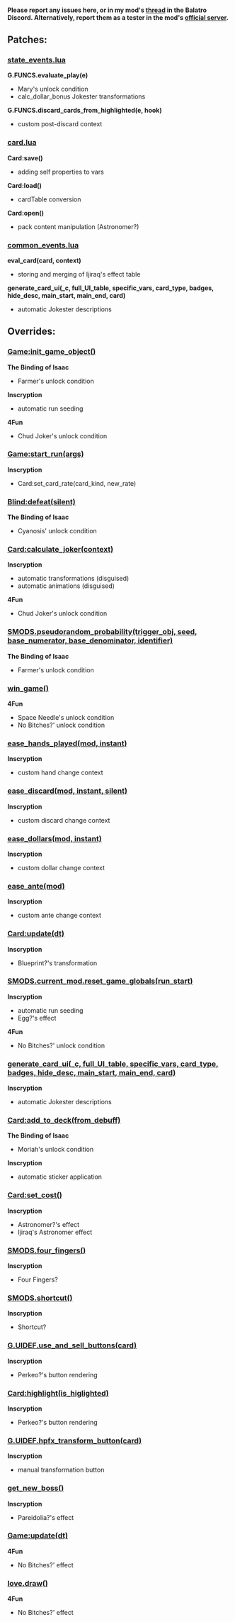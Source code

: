 #### Please report any issues here, or in my mod's [thread](https://discord.com/channels/1116389027176787968/1335324781528092672) in the Balatro Discord. Alternatively, report them as a tester in the mod's [official server](https://discord.gg/QwJtrdy4xS).


## Patches:
### <ins>state_events.lua</ins>

__G.FUNCS.evaluate_play(e)__
- Mary's unlock condition
- calc_dollar_bonus Jokester transformations

__G.FUNCS.discard_cards_from_highlighted(e, hook)__
- custom post-discard context

### <ins>card.lua</ins>

__Card:save()__
- adding self properties to vars


__Card:load()__
- cardTable conversion

__Card:open()__
- pack content manipulation (Astronomer?)


### <ins>common_events.lua</ins>

__eval_card(card, context)__
- storing and merging of Ijiraq's effect table

__generate_card_ui(\_c, full_UI_table, specific_vars, card_type, badges, hide_desc, main_start, main_end, card)__
- automatic Jokester descriptions

## Overrides:
### <ins>Game:init_game_object()</ins>

__The Binding of Isaac__
- Farmer's unlock condition

__Inscryption__
- automatic run seeding

__4Fun__
- Chud Joker's unlock condition

### <ins>Game:start_run(args)</ins>

__Inscryption__
- Card:set_card_rate(card_kind, new_rate)

### <ins>Blind:defeat(silent)</ins>

__The Binding of Isaac__
- Cyanosis' unlock condition

### <ins>Card:calculate_joker(context)</ins>

__Inscryption__
- automatic transformations (disguised)
- automatic animations (disguised)

__4Fun__
- Chud Joker's unlock condition

### <ins>SMODS.pseudorandom_probability(trigger_obj, seed, base_numerator, base_denominator, identifier)</ins>

__The Binding of Isaac__
- Farmer's unlock condition

### <ins>win_game()</ins>

__4Fun__
- Space Needle's unlock condition
- No Bitches?' unlock condition

### <ins>ease_hands_played(mod, instant)</ins>

__Inscryption__
- custom hand change context

### <ins>ease_discard(mod, instant, silent)</ins>

__Inscryption__
- custom discard change context

### <ins>ease_dollars(mod, instant)</ins>

__Inscryption__
- custom dollar change context

### <ins>ease_ante(mod)</ins>

__Inscryption__
- custom ante change context

### <ins>Card:update(dt)</ins>

__Inscryption__
- Blueprint?'s transformation

### <ins>SMODS.current_mod.reset_game_globals(run_start)</ins>

__Inscryption__
- automatic run seeding
- Egg?'s effect

__4Fun__
- No Bitches?' unlock condition

### <ins>generate_card_ui(\_c, full_UI_table, specific_vars, card_type, badges, hide_desc, main_start, main_end, card)</ins>

__Inscryption__
- automatic Jokester descriptions

### <ins>Card:add_to_deck(from_debuff)</ins>

__The Binding of Isaac__
- Moriah's unlock condition

__Inscryption__
- automatic sticker application

### <ins>Card:set_cost()</ins>

__Inscryption__
- Astronomer?'s effect
- Ijiraq's Astronomer effect

### <ins>SMODS.four_fingers()</ins>

__Inscryption__
- Four Fingers?

### <ins>SMODS.shortcut()</ins>

__Inscryption__
- Shortcut?

### <ins>G.UIDEF.use_and_sell_buttons(card)</ins>

__Inscryption__
- Perkeo?'s button rendering

### <ins>Card:highlight(is_higlighted)</ins>

__Inscryption__
- Perkeo?'s button rendering

### <ins>G.UIDEF.hpfx_transform_button(card)</ins>

__Inscryption__
- manual transformation button

### <ins>get_new_boss()</ins>

__Inscryption__
- Pareidolia?'s effect

### <ins>Game:update(dt)</ins>

__4Fun__
- No Bitches?' effect

### <ins>love.draw()</ins>

__4Fun__
- No Bitches?' effect